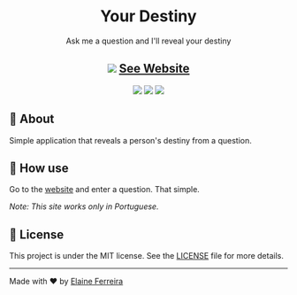 <h1 align="center">Your Destiny</h1>
<p align="center">Ask me a question and I'll reveal your destiny</p>

<h2 align="center">
  <img src="https://user-images.githubusercontent.com/70538729/173170720-9e777688-1b88-4aa6-9870-9b660affc4cb.png">
  <a href="https://elainefs.github.io/your-destiny/" target="_blank">See Website</a>
</h2>

<div align="center">
  <img src="https://img.shields.io/badge/HTML5-E34F26?style=flat&logo=html5&logoColor=white">
  <img src="https://img.shields.io/badge/CSS3-1572B6?style=flat&logo=css3&logoColor=white">
  <img src="https://img.shields.io/badge/JavaScript-F7DF1E?style=flat&logo=javascript&logoColor=black">
</div>

## 📘 About
Simple application that reveals a person's destiny from a question.

## 🎲 How use
Go to the <a href="https://elainefs.github.io/your-destiny/" target="_blank">website</a> and enter a question. That simple.

_Note: This site works only in Portuguese._

## 📄 License
This project is under the MIT license. See the [LICENSE](https://github.com/elainefs/your-destiny/blob/main/LICENSE) file for more details.

<hr>

Made with ❤️ by [Elaine Ferreira](https://github.com/elainefs)
